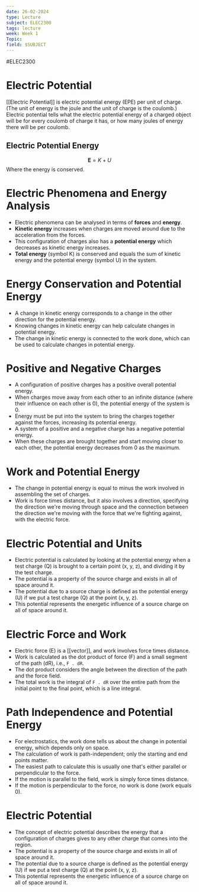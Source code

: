 ```yaml
---
date: 26-02-2024
type: Lecture
subject: ELEC2300
tags: lecture
week: Week 1
Topic:
field: $SUBJECT
---
```

#ELEC2300

# Electric Potential

[[Electric Potential]] is electric potential energy (EPE) per unit of charge. (The unit of energy is the joule and the unit of charge is the coulomb.) Electric potential tells what the electric potential energy of a charged object will be for every coulomb of charge it has, or how many joules of energy there will be per coulomb. 
## Electric Potential Energy

$$
\mathbf{E} = K + U
$$
Where the energy is conserved.

# Electric Phenomena and Energy Analysis
- Electric phenomena can be analysed in terms of **forces** and **energy**.
- **Kinetic energy** increases when charges are moved around due to the acceleration from the forces.
- This configuration of charges also has a **potential energy** which decreases as kinetic energy increases.
- **Total energy** (symbol K) is conserved and equals the sum of kinetic energy and the potential energy (symbol U) in the system.

# Energy Conservation and Potential Energy
- A change in kinetic energy corresponds to a change in the other direction for the potential energy.
- Knowing changes in kinetic energy can help calculate changes in potential energy.
- The change in kinetic energy is connected to the work done, which can be used to calculate changes in potential energy.

# Positive and Negative Charges
- A configuration of positive charges has a positive overall potential energy.
- When charges move away from each other to an infinite distance (where their influence on each other is 0), the potential energy of the system is 0.
- Energy must be put into the system to bring the charges together against the forces, increasing its potential energy.
- A system of a positive and a negative charge has a negative potential energy.
- When these charges are brought together and start moving closer to each other, the potential energy decreases from 0 as the maximum.

# Work and Potential Energy
- The change in potential energy is equal to minus the work involved in assembling the set of charges.
- Work is force times distance, but it also involves a direction, specifying the direction we're moving through space and the connection between the direction we're moving with the force that we're fighting against, with the electric force.

# Electric Potential and Units
- Electric potential is calculated by looking at the potential energy when a test charge (Q) is brought to a certain point (x, y, z), and dividing it by the test charge.
- The potential is a property of the source charge and exists in all of space around it.
- The potential due to a source charge is defined as the potential energy (U) if we put a test charge (Q) at the point (x, y, z).
- This potential represents the energetic influence of a source charge on all of space around it.

# Electric Force and Work
- Electric force (E) is a [[vector]], and work involves force times distance.
- Work is calculated as the dot product of force (F) and a small segment of the path (dR), i.e., `F . dR`.
- The dot product considers the angle between the direction of the path and the force field.
- The total work is the integral of `F . dR` over the entire path from the initial point to the final point, which is a line integral.

# Path Independence and Potential Energy
- For electrostatics, the work done tells us about the change in potential energy, which depends only on space.
- The calculation of work is path-independent; only the starting and end points matter.
- The easiest path to calculate this is usually one that's either parallel or perpendicular to the force.
- If the motion is parallel to the field, work is simply force times distance.
- If the motion is perpendicular to the force, no work is done (work equals 0).

# Electric Potential
- The concept of electric potential describes the energy that a configuration of charges gives to any other charge that comes into the region.
- The potential is a property of the source charge and exists in all of space around it.
- The potential due to a source charge is defined as the potential energy (U) if we put a test charge (Q) at the point (x, y, z).
- This potential represents the energetic influence of a source charge on all of space around it.

